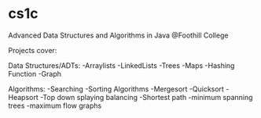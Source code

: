 # cs1c
Advanced Data Structures and Algorithms in Java @Foothill College

Projects cover:

Data Structures/ADTs:
-Arraylists
-LinkedLists
-Trees
-Maps
-Hashing Function
-Graph

Algorithms:
-Searching
-Sorting Algorithms
  -Mergesort
  -Quicksort
  -Heapsort
-Top down splaying balancing
-Shortest path
-minimum spanning trees
-maximum flow graphs
